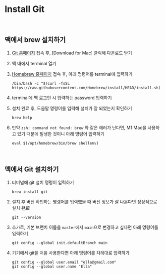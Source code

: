 # Install Git

<br/>

## 맥에서 brew 설치하기

1. [Git 홈페이지](https://git-scm.com/) 접속 후, [Download for Mac] 클릭해 다운로드 받기
2. 맥 내에서 terminal 열기
3. [Homebrew 홈페이지](https://brew.sh/) 접속 후, 아래 명령어를 terminal에 입력하기

   ```shell
   /bin/bash -c "$(curl -fsSL https://raw.githubusercontent.com/Homebrew/install/HEAD/install.sh)"
   ```

4. terminal에 맥 로그인 시 입력하는 password 입력하기
5. 설치 완료 후, 도움말 명령어를 입력해 설치가 잘 되었는지 확인하기

   ```shell
   brew help
   ```

6. 만약 `zsh: command not found: brew` 와 같은 에러가 난다면, M1 Mac을 사용하고 있기 때문에 발생한 것이니 아래 명령어 입력하기

   ```shell
   eval $(/opt/homebrew/bin/brew shellenv)
   ```

<br/>

## 맥에서 Git 설치하기

1. 터미널에 git 설치 명령어 입력하기

   ```shell
   brew install git
   ```

2. 설치 후 버전 확인하는 명령어를 입력했을 때 버전 정보가 잘 나온다면 정상적으로 설치 완료!

   ```shell
   git --version
   ```

3. 추가로, 기본 브랜치 이름을 `master`에서 `main`으로 변경하고 싶다면 아래 명령어를 입력하기

   ```shell
   git config --global init.defaultBranch main
   ```

4. 기기에서 git을 처음 사용한다면 아래 명령어를 차례대로 입력하기

   ```shell
   git config --global user.email "ella@gmail.com"
   git config --global user.name "Ella"
   ```
